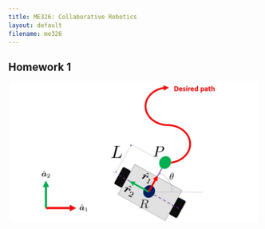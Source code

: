 ```yaml
---
title: ME326: Collaborative Robotics
layout: default
filename: me326
---
```




## Homework 1
<p align="center">
<img src="figures/nonholonomicrobot_2.jpeg" width="500">
</p> 
